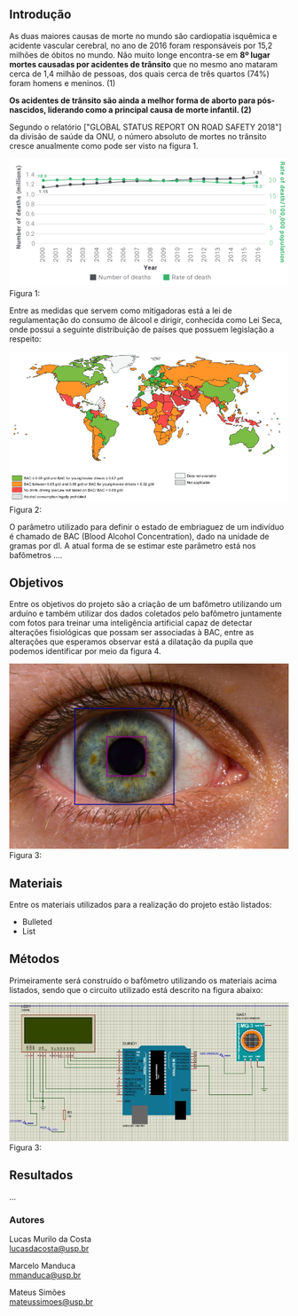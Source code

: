 ## Introdução

As duas maiores causas de morte no mundo são cardiopatia isquêmica e acidente vascular cerebral, no ano de 2016 foram responsáveis por 15,2 milhões de óbitos no mundo. Não muito longe encontra-se em **8º lugar mortes causadas por acidentes de trânsito** que no mesmo ano mataram cerca de 1,4 milhão de pessoas, dos quais cerca de três quartos (74%) foram homens e meninos. (1) 


**Os acidentes de trânsito são ainda a melhor forma de aborto para pós-nascidos, liderando como a principal causa de morte infantil. (2)**


Segundo o relatório ["GLOBAL STATUS REPORT ON ROAD SAFETY 2018"] da divisão de saúde da ONU, o número absoluto de mortes no trânsito cresce anualmente como pode ser visto na figura 1. 

![Figura1](https://raw.githubusercontent.com/lcscosta/BACEyeD/master/docs/images/fig1.png)<br />
Figura 1:

Entre as medidas que servem como mitigadoras está a lei de regulamentação do consumo de álcool e dirigir, conhecida como Lei Seca, onde possui a seguinte distribuição de países que possuem legislação a respeito:

![Figura2](https://raw.githubusercontent.com/lcscosta/BACEyeD/master/docs/images/fig2.png)<br />
Figura 2:

O parâmetro utilizado para definir o estado de embriaguez de um indivíduo é chamado de BAC (Blood Alcohol Concentration), dado na unidade de gramas por dl. A atual forma de se estimar este parâmetro está nos bafômetros ....



## Objetivos

Entre os objetivos do projeto são a criação de um bafômetro utilizando um arduíno e também utilizar dos dados coletados pelo bafômetro juntamente com fotos para treinar uma inteligência artificial capaz de detectar alterações fisiológicas que possam ser associadas à BAC, entre as alterações que esperamos observar está a dilatação da pupila que podemos identificar por meio da figura 4.

![Figura4](https://raw.githubusercontent.com/lcscosta/BACEyeD/master/docs/images/fig4.png)<br />
Figura 3:

## Materiais

Entre os materiais utilizados para a realização do projeto estão listados:

- Bulleted
- List

## Métodos

Primeiramente será construído o bafômetro utilizando os materiais acima listados, sendo que o circuito utilizado está descrito na figura abaixo:

![Figura3](https://raw.githubusercontent.com/lcscosta/BACEyeD/master/docs/images/fig3.jpeg)<br />
Figura 3:





## Resultados 

...

### Autores

Lucas Murilo da Costa<br />
[lucasdacosta@usp.br](mailto:lucasdacosta@usp.br)

Marcelo Manduca<br />
[mmanduca@usp.br](mailto:mmanduca@usp.br)

Mateus Simões<br />
[mateussimoes@usp.br](mailto:mateussimoes@usp.br)

